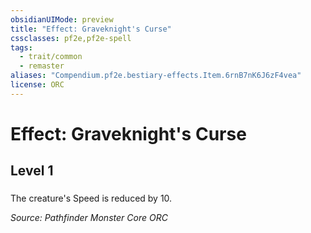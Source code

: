 ```yaml
---
obsidianUIMode: preview
title: "Effect: Graveknight's Curse"
cssclasses: pf2e,pf2e-spell
tags:
  - trait/common
  - remaster
aliases: "Compendium.pf2e.bestiary-effects.Item.6rnB7nK6J6zF4vea"
license: ORC
---
```

# Effect: Graveknight's Curse
## Level 1
### 






The creature's Speed is reduced by 10.

*Source: Pathfinder Monster Core*
*ORC*